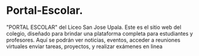# Portal-Escolar.
"PORTAL ESCOLAR" del Liceo San Jose Upala. Este es el sitio web del colegio, diseñado para brindar una plataforma completa para estudiantes y profesores. Aquí se podrán ver noticias, eventos, acceder a reuniones virtuales enviar tareas, proyectos, y realizar exámenes en linea
